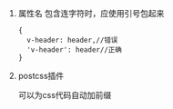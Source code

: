1. 属性名 包含连字符时，应使用引号包起来

   ```
   {
     v-header: header,//错误
     'v-header': header//正确
   }
   ```

2. postcss插件

   可以为css代码自动加前缀

   ​
